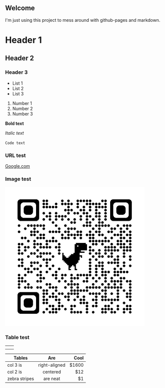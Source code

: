 ## Welcome

I'm just using this project to mess around with github-pages and markdown.

# Header 1
## Header 2
### Header 3

- List 1
- List 2
- List 3

1. Number 1
2. Number 2
3. Number 3

**Bold text**

_Italic text_

`Code text`

### URL test
[Google.com](https://google.com "Google.com")

### Image test
![Alternative text](assets/qrcode_src.rybicki.dev.png "Optional title")


### Table test

|   |   |
| ------------ | ------------ |
|   |   |
|   |   |

| Tables        | Are           | Cool  |
| ------------- |:-------------:| -----:|
| col 3 is      | right-aligned | $1600 |
| col 2 is      | centered      |   $12 |
| zebra stripes | are neat      |    $1 |


